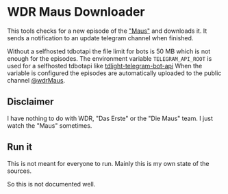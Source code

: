 # WDR Maus Downloader

This tools checks for a new episode of the ["Maus"](https://wdrmaus.de) and downloads it.
It sends a notification to an update telegram channel when finished.

Without a selfhosted tdbotapi the file limit for bots is 50 MB which is not enough for the episodes.
The environment variable `TELEGRAM_API_ROOT` is used for a selfhosted tdbotapi like [tdlight-telegram-bot-api](https://github.com/tdlight-team/tdlight-telegram-bot-api)
When the variable is configured the episodes are automatically uploaded to the public channel [@wdrMaus](https://t.me/wdrMaus).

## Disclaimer

I have nothing to do with WDR, "Das Erste" or the "Die Maus" team.
I just watch the "Maus" sometimes.

## Run it

This is not meant for everyone to run.
Mainly this is my own state of the sources.

So this is not documented well.
